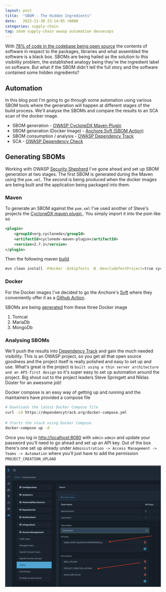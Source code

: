 ```yaml
---
layout: post
title:  "SBOM - The Hidden Ingredients"
date:   2022-11-30 23:14:05 +0000
categories: supply-chain
tag: sbom supply-chain owasp automation devsecops
---
```


With [78% of code in the codebase being open source](https://www.synopsys.com/software-integrity/resources/analyst-reports/open-source-security-risk-analysis.html)
the contents of software in respect to the packages, libraries and what assembled the software is a black box. SBOMs are
being hailed as the solution to this visibility problem, the established analogy being they're the ingredient label on
software. But what if the SBOM didn't tell the full story and the software contained some hidden ingredients?


## Automation

In this blog post I'm going to go through some automation using various SBOM tools where the generation will happen at
different stages of the build process. We'll analyse the SBOMs and compare the results to an SCA scan of the docker
image.

- SBOM generation - [OWASP CycloneDX Maven Plugin](https://github.com/CycloneDX/cyclonedx-maven-plugin)
- SBOM generation (Docker Image) - [Anchore Syft (SBOM Action)](https://github.com/anchore/sbom-action)
- SBOM consumption / analysis - [OWASP Dependency Track](https://docs.dependencytrack.org/getting-started/deploy-docker/)
- SCA - [OWASP Dependency Check](https://jeremylong.github.io/DependencyCheck/)


## Generating SBOMs

Working with OWASP [Security Shepherd](https://github.com/OWASP/SecurityShepherd) I've gone ahead and set up SBOM 
generation at two stages. The first SBOM is generated during the Maven using the `pom.xml`. The second is being
produced when the docker images are being built and the application being packaged into them.

### Maven

To generate an SBOM against the `pom.xml` I've used another of Steve's projects the
[CycloneDX maven plugin ](https://github.com/CycloneDX/cyclonedx-maven-plugin). You simply import it into the pom like so

```xml
<plugin>
    <groupId>org.cyclonedx</groupId>
    <artifactId>cyclonedx-maven-plugin</artifactId>
    <version>2.7.1</version>
</plugin>
```

Then the following maven [build](https://github.com/OWASP/SecurityShepherd/blob/6aae0a513726204e63202c1d1b4a7d675b5242b9/.github/workflows/release.yml#L29)

```bash
mvn clean install -Pdocker -DskipTests -B -DexcludeTestProject=true cyclonedx:makeBom
```

### Docker

For the Docker images I've decided to go the Anchore's [Syft](https://github.com/anchore/syft) where they conveniently
offer it as a [Github Action](https://github.com/anchore/sbom-action).

SBOMs are being [generated](https://github.com/OWASP/SecurityShepherd/blob/6aae0a513726204e63202c1d1b4a7d675b5242b9/.github/workflows/release.yml#L37) from these three Docker image

1) Tomcat
2) MariaDb
3) MongoDb


### Analysing SBOMs

We'll push the results into [Dependency Track](https://docs.dependencytrack.org/getting-started/deploy-docker/)
and gain the much needed visibility. This is an OWASP project, so you get all that open source goodness and the project itself is really polished and
easy to set up and use. What's great is the project is `built using a thin server architecture and an API-first design`
so it's super easy to set up automation around the project. Big shout out to the project leaders Steve Springett and
Niklas Düster for an awesome job!


Docker compose is an easy way of getting up and running and the maintainers have provided a compose file

```bash
# Downloads the latest Docker Compose file
curl -LO https://dependencytrack.org/docker-compose.yml

# Starts the stack using Docker Compose
docker-compose up -d
```

Once you log in [http://localhost:8080](http://localhost:8080) with `admin` `admin` and update your password you'll need
to go ahead and set up an API key. Out of the box there's one set up already under
`Administration -> Access Management -> Teams -> Automation` where you'll just have to add the permission
`PROJECT_CREATION_UPLOAD`

![](../assets/images/2022-11-30-dependency-track-api-setup.png)


